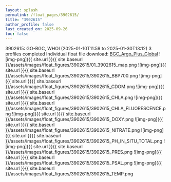```yaml
---
layout: splash
permalink: /float_pages/3902615/
title: "3902615"
author_profile: false
last_created_on: 2025-09-26
toc: false
---
```

 
3902615: GO-BGC, WHOI (2025-01-10T11:59 to 2025-01-30T13:12)
3 profiles completed
Individual float file download: [BGC_Argo_Plus_Global](https://ftp.soest.hawaii.edu/bgc_argo_plus/Individual_Floats/outliers_removed/3902615_Sprof_processed.nc)
![img-png]({{ site.url }}{{ site.baseurl }}/assets/images/float_figures/3902615/01_3902615_map.png
![img-png]({{ site.url }}{{ site.baseurl }}/assets/images/float_figures/3902615/3902615_BBP700.png
![img-png]({{ site.url }}{{ site.baseurl }}/assets/images/float_figures/3902615/3902615_CDOM.png
![img-png]({{ site.url }}{{ site.baseurl }}/assets/images/float_figures/3902615/3902615_CHLA.png
![img-png]({{ site.url }}{{ site.baseurl }}/assets/images/float_figures/3902615/3902615_CHLA_FLUORESCENCE.png
![img-png]({{ site.url }}{{ site.baseurl }}/assets/images/float_figures/3902615/3902615_DOXY.png
![img-png]({{ site.url }}{{ site.baseurl }}/assets/images/float_figures/3902615/3902615_NITRATE.png
![img-png]({{ site.url }}{{ site.baseurl }}/assets/images/float_figures/3902615/3902615_PH_IN_SITU_TOTAL.png
![img-png]({{ site.url }}{{ site.baseurl }}/assets/images/float_figures/3902615/3902615_PRES.png
![img-png]({{ site.url }}{{ site.baseurl }}/assets/images/float_figures/3902615/3902615_PSAL.png
![img-png]({{ site.url }}{{ site.baseurl }}/assets/images/float_figures/3902615/3902615_TEMP.png
